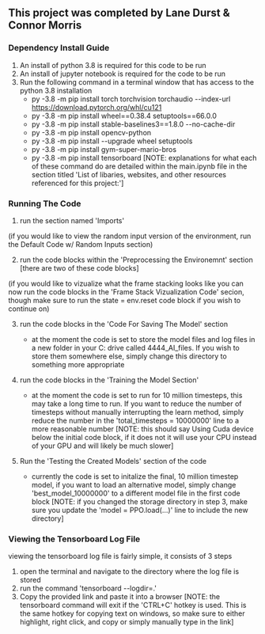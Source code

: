## This project was completed by Lane Durst & Connor Morris ###

### Dependency Install Guide ###

1. An install of python 3.8 is required for this code to be run
2. An install of jupyter notebook is required for the code to be run
3. Run the following command in a terminal window that has access to the python 3.8 installation
    - py -3.8 -m pip install torch torchvision torchaudio --index-url https://download.pytorch.org/whl/cu121
    - py -3.8 -m pip install wheel==0.38.4 setuptools==66.0.0
    - py -3.8 -m pip install stable-baselines3==1.8.0 --no-cache-dir
    - py -3.8 -m pip install opencv-python
    - py -3.8 -m pip install --upgrade wheel setuptools
    - py -3.8 -m pip install gym-super-mario-bros
    - py -3.8 -m pip install tensorboard
[NOTE: explanations for what each of these command do are detailed within the main.ipynb file in the section titled 'List of libaries, websites, and other resources referenced for this project:']

### Running The Code ###
1. run the section named 'Imports'

(if you would like to view the random input version of the environment, run the Default Code w/ Random Inputs section)

2. run the code blocks within the 'Preprocessing the Environemnt' section [there are two of these code blocks]

(if you would like to vizualize what the frame stacking looks like you can now run the code blocks in the 'Frame Stack Vizualization Code' secion, though make sure to run the state = env.reset code block if you wish to continue on)

3. run the code blocks in the 'Code For Saving The Model' section
    - at the moment the code is set to store the model files and log files in a new folder in your C: drive called 4444_AI_files. If you wish to store them somewhere else, simply change this directory to something more appropriate

4. run the code blocks in the 'Training the Model Section'
    - at the moment the code is set to run for 10 million timesteps, this may take a long time to run. If you want to reduce the number of timesteps without manually interrupting the learn method, simply reduce the number in the 'total_timesteps = 10000000' line to a more reasonable number
[NOTE: this should say Using Cuda device below the initial code block, if it does not it will use your CPU instead of your GPU and will likely be much slower]
    
5. Run the 'Testing the Created Models' section of the code
    - currently the code is set to initalize the final, 10 million timestep model, if you want to load an alternative model, simply change 'best_model_10000000' to a different model file in the first code block
[NOTE: if you changed the storage directory in step 3, make sure you update the 'model = PPO.load(...)' line to include the new directory]


### Viewing the Tensorboard Log File ##
viewing the tensorboard log file is fairly simple, it consists of 3 steps
1. open the terminal and navigate to the directory where the log file is stored
2. run the command 'tensorboard --logdir=.'
3. Copy the provided link and paste it into a browser
[NOTE: the tensorboard command will exit if the 'CTRL+C' hotkey is used. This is the same hotkey for copying text on windows, so make sure to either highlight, right click, and copy or simply manually type in the link]